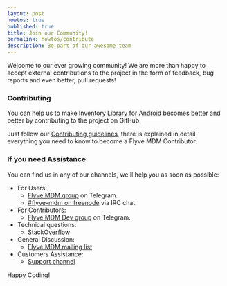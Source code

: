 ```yaml
---
layout: post
howtos: true
published: true
title: Join our Community!
permalink: howtos/contribute
description: Be part of our awesome team
---
```


Welcome to our ever growing community! We are more than happy to accept external contributions to the project in the form of feedback, bug reports and even better, pull requests!

### Contributing

You can help us to make [Inventory Library for Android](https://github.com/flyve-mdm/android-inventory-library/) becomes better and better by contributing to the project on GitHub.

Just follow our [Contributing guidelines](https://github.com/flyve-mdm/android-inventory-library/blob/develop/CONTRIBUTING.md), there is explained in detail everything you need to know to become a Flyve MDM Contributor.

### If you need Assistance

You can find us in any of our channels, we'll help you as soon as possible:

* For Users:
  * [Flyve MDM group](https://t.me/flyvemdm) on Telegram.
  * [#flyve-mdm on freenode](http://webchat.freenode.net/?channels=flyve-mdm) via IRC chat.
* For Contributors:
  * [Flyve MDM Dev group](https://t.me/flyvemdmdev) on Telegram.
* Technical questions:
  * [StackOverflow](http://stackoverflow.com/)
* General Discussion:
  * [Flyve MDM mailing list](http://mail.ow2.org/wws/info/flyve-mdm-dev)
* Customers Assistance:
  * [Support channel](https://support.teclib.com/)

Happy Coding!